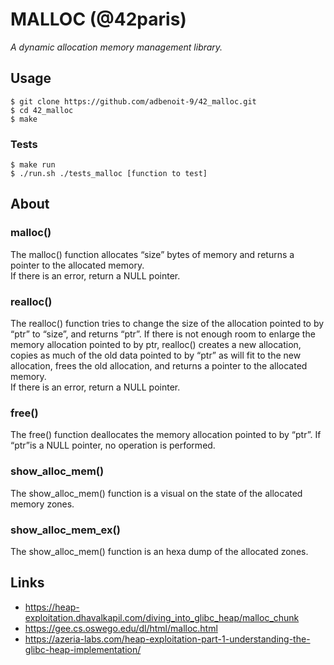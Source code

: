 # MALLOC (@42paris)
*A dynamic allocation memory management library.*

## Usage
```
$ git clone https://github.com/adbenoit-9/42_malloc.git
$ cd 42_malloc
$ make
```

### Tests
```
$ make run
$ ./run.sh ./tests_malloc [function to test]
```

## About

### malloc()
The malloc() function allocates “size” bytes of memory and returns a pointer to the
allocated memory.\
If there is an error, return a NULL pointer.

### realloc()
The realloc() function tries to change the size of the allocation pointed to by “ptr”
to “size”, and returns “ptr”. If there is not enough room to enlarge the memory
allocation pointed to by ptr, realloc() creates a new allocation, copies as much of
the old data pointed to by “ptr” as will fit to the new allocation, frees the old
allocation, and returns a pointer to the allocated memory.\
If there is an error, return a NULL pointer.

### free()
The free() function deallocates the memory allocation pointed to by “ptr”. If “ptr”is
a NULL pointer, no operation is performed.

### show_alloc_mem()
The show_alloc_mem() function is a visual on the state of the allocated memory zones.

### show_alloc_mem_ex()
The show_alloc_mem() function is an hexa dump of the allocated zones.

## Links
- https://heap-exploitation.dhavalkapil.com/diving_into_glibc_heap/malloc_chunk
- https://gee.cs.oswego.edu/dl/html/malloc.html
- https://azeria-labs.com/heap-exploitation-part-1-understanding-the-glibc-heap-implementation/
